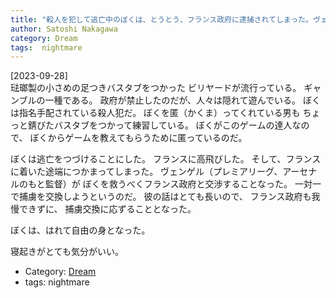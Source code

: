 ```yaml
---
title: "殺人を犯して逃亡中のぼくは、とうとう、フランス政府に逮捕されてしまった。ヴェンゲル監督が政府と交渉して、ぼくを解放してくれた ---とても珍しいハッピーエンドの夢だった"
author: Satoshi Nakagawa
category: Dream
tags:  nightmare
---
```


[2023-09-28]  
 琺瑯製の小さめの足つきバスタブをつかった
ビリヤードが流行っている。
ギャンブルの一種である。
政府が禁止したのだが、人々は隠れて遊んでいる。
ぼくは指名手配されている殺人犯だ。
ぼくを匿（かくま）ってくれている男も
ちょっと錆びたバスタブをつかって練習している。
ぼくがこのゲームの達人なので、
ぼくからゲームを教えてもらうために匿っているのだ。

 ぼくは逃亡をつづけることにした。
フランスに高飛びした。
そして、フランスに着いた途端につかまってしまった。
ヴェンゲル（プレミアリーグ、アーセナルのもと監督）が
ぼくを救うべくフランス政府と交渉することなった。
一対一で捕虜を交換しようというのだ。
彼の話はとても長いので、
フランス政府も我慢できずに、
捕虜交換に応ずることとなった。

 ぼくは、はれて自由の身となった。

 寝起きがとても気分がいい。

- Category: [Dream](/categories.html#Dream)
- tags:  nightmare
